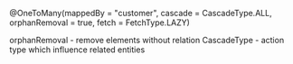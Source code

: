 @OneToMany(mappedBy = "customer", cascade = CascadeType.ALL, orphanRemoval = true, fetch = FetchType.LAZY)

orphanRemoval - remove elements without relation
CascadeType - action type which influence related entities